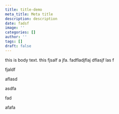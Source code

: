 ```yaml
---
title: title-demo
meta_title: Meta title
description: description
date: fadsf
image: ''
categories: []
author: ''
tags: []
draft: false
---
```

this is body text. this fjsalf a jfa. fadfladjflaj dflasjf las f

fjaldf

aflasd

asdfa

fad

afafa
